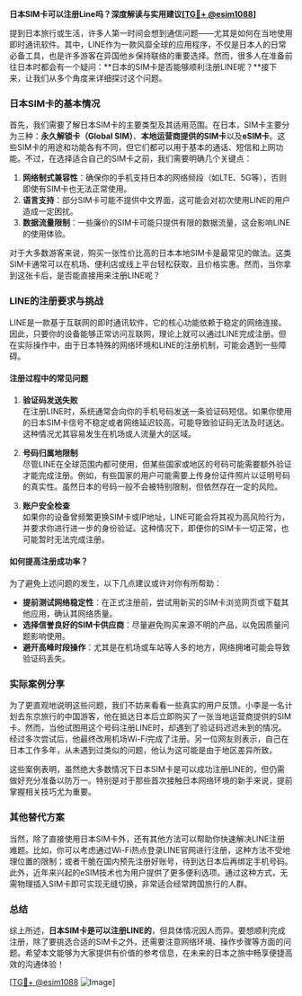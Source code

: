 **日本SIM卡可以注册Line吗？深度解读与实用建议[[TG💪+ @esim1088](https://t.me/s/esim1088)]**

提到日本旅行或生活，许多人第一时间会想到通信问题——尤其是如何在当地使用即时通讯软件。其中，LINE作为一款风靡全球的应用程序，不仅是日本人的日常必备工具，也是许多游客在异国他乡保持联络的重要选择。然而，很多人在准备前往日本时都会有一个疑问：**日本的SIM卡是否能够顺利注册LINE呢？**接下来，让我们从多个角度来详细探讨这个问题。

### 日本SIM卡的基本情况

首先，我们需要了解日本SIM卡的主要类型及其适用范围。在日本，SIM卡主要分为三种：**永久解锁卡（Global SIM）**、**本地运营商提供的SIM卡**以及**eSIM卡**。这些SIM卡的用途和功能各有不同，但它们都可以用于基本的通话、短信和上网功能。不过，在选择适合自己的SIM卡之前，我们需要明确几个关键点：

1. **网络制式兼容性**：确保你的手机支持日本的网络频段（如LTE、5G等），否则即使有SIM卡也无法正常使用。
2. **语言支持**：部分SIM卡可能不提供中文界面，这可能会对初次使用LINE的用户造成一定困扰。
3. **数据流量限制**：一些廉价的SIM卡可能只提供有限的数据流量，这会影响LINE的使用体验。

对于大多数游客来说，购买一张性价比高的日本本地SIM卡是最常见的做法。这类SIM卡通常可以在机场、便利店或线上平台轻松获取，且价格实惠。然而，当你拿到这张卡后，是否能直接用来注册LINE呢？

### LINE的注册要求与挑战

LINE是一款基于互联网的即时通讯软件，它的核心功能依赖于稳定的网络连接。因此，只要你的设备能够正常访问互联网，理论上就可以通过LINE完成注册。但在实际操作中，由于日本特殊的网络环境和LINE的注册机制，可能会遇到一些障碍。

#### 注册过程中的常见问题

1. **验证码发送失败**  
   在注册LINE时，系统通常会向你的手机号码发送一条验证码短信。如果你使用的日本SIM卡信号不稳定或者网络延迟较高，可能导致验证码无法及时送达。这种情况尤其容易发生在机场或人流量大的区域。

2. **号码归属地限制**  
   尽管LINE在全球范围内都可使用，但某些国家或地区的号码可能需要额外验证才能完成注册。例如，有些国家的用户可能需要上传身份证件照片以证明号码的真实性。虽然日本的号码一般不会被特别限制，但依然存在一定的风险。

3. **账户安全检查**  
   如果你的设备曾频繁更换SIM卡或IP地址，LINE可能会将其视为高风险行为，并要求你进行进一步的身份验证。这种情况下，即便你的SIM卡一切正常，也可能暂时无法完成注册。

#### 如何提高注册成功率？

为了避免上述问题的发生，以下几点建议或许对你有所帮助：
- **提前测试网络稳定性**：在正式注册前，尝试用新买的SIM卡浏览网页或下载其他应用，确认其网络质量。
- **选择信誉良好的SIM卡供应商**：尽量避免购买来源不明的产品，以免因质量问题影响使用。
- **避开高峰时段操作**：尤其是在机场或车站等人多的地方，网络拥堵可能会导致验证码丢失。

### 实际案例分享

为了更直观地说明这些问题，我们不妨来看看一些真实的用户反馈。小李是一名计划去东京旅行的中国游客，他在抵达日本后立即购买了一张当地运营商提供的SIM卡。然而，当他试图用这个号码注册LINE时，却遇到了验证码迟迟未到的情况。经过多次尝试后，他最终改用机场Wi-Fi完成了注册。另一位网友则表示，自己在日本工作多年，从未遇到过类似的问题，他认为这可能是由于地区差异所致。

这些案例表明，虽然绝大多数情况下日本SIM卡是可以成功注册LINE的，但仍需做好充分准备以防万一。特别是对于那些首次接触日本网络环境的新手来说，提前掌握相关技巧尤为重要。

### 其他替代方案

当然，除了直接使用日本SIM卡外，还有其他方法可以帮助你快速解决LINE注册难题。比如，你可以考虑通过Wi-Fi热点登录LINE官网进行注册，这种方法不受地理位置的限制；或者干脆在国内预先注册好账号，待到达日本后再绑定手机号码。此外，近年来兴起的eSIM技术也为用户提供了更多便利选项。通过这种方式，无需物理插入SIM卡即可实现无缝切换，非常适合经常跨国旅行的人群。

### 总结

综上所述，**日本SIM卡是可以注册LINE的**，但具体情况因人而异。要想顺利完成注册，除了要挑选合适的SIM卡之外，还需要注意网络环境、操作步骤等方面的问题。希望本文能够为大家提供有价值的参考信息，在未来的日本之旅中畅享便捷高效的沟通体验！  

[[TG💪+ @esim1088](https://t.me/s/esim1088) ![Image](https://i.postimg.cc/4NQfJmqS/Snipaste-2025-05-13-00-14-12.png)]